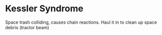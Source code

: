 # Kessler Syndrome

Space trash colliding, causes chain reactions. Haul it in to clean up space debris (tractor beam)
